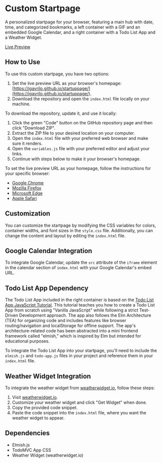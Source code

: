# Custom Startpage

A personalized startpage for your browser, featuring a main hub with date, time, and categorized bookmarks, a left container with a GIF and an embedded Google Calendar, and a right container with a Todo List App and a Weather Widget.

[Live Preview](https://jgavrilo.github.io/startuppage/)

## How to Use

To use this custom startpage, you have two options:

1. Set the live preview URL as your browser's homepage: [https://jgavrilo.github.io/startuppage/](https://jgavrilo.github.io/startuppage/).
2. Download the repository and open the `index.html` file locally on your machine.

To download the repository, update it, and use it locally:

1. Click the green "Code" button on the GitHub repository page and then click "Download ZIP".
2. Extract the ZIP file to your desired location on your computer.
3. Open the `index.html` file with your preferred web browser and make sure it renders.
4. Open the `variables.js` file with your preferred editor and adjust your links.
5. Continue with steps below to make it your browser's homepage.

To set the live preview URL as your homepage, follow the instructions for your specific browser:

- [Google Chrome](https://support.google.com/chrome/answer/95314)
- [Mozilla Firefox](https://support.mozilla.org/en-US/kb/how-to-set-the-home-page)
- [Microsoft Edge](https://support.microsoft.com/en-us/microsoft-edge/change-your-home-page-4da4f121-8a63-4f5d-a7b0-5632f1b5c5ea)
- [Apple Safari](https://support.apple.com/guide/safari/customize-your-start-page-ibrw1020/mac)

## Customization

You can customize the startpage by modifying the CSS variables for colors, container widths, and font sizes in the `style.css` file. Additionally, you can change the content and layout by editing the `index.html` file.

## Google Calendar Integration

To integrate Google Calendar, update the `src` attribute of the `iframe` element in the calendar section of `index.html` with your Google Calendar's embed URL.

## Todo List App Dependency

The Todo List App included in the right container is based on the [Todo List App JavaScript Tutorial](https://github.com/dwyl/javascript-todo-list-tutorial). This tutorial teaches you how to create a Todo List App from scratch using "Vanilla JavaScript" while following a strict Test-Driven Development approach. The app also follows the Elm Architecture (TEA) for organizing code and includes features like browser routing/navigation and localStorage for offline support. The app's architecture-related code has been abstracted into a mini frontend framework called "elmish," which is inspired by Elm but intended for educational purposes.

To integrate the Todo List App into your startpage, you'll need to include the `elmish.js` and `todo-app.js` files in your project and reference them in your `index.html` file.

## Weather Widget Integration

To integrate the weather widget from [weatherwidget.io](https://weatherwidget.io), follow these steps:

1. Visit [weatherwidget.io](https://weatherwidget.io).
2. Customize your weather widget and click "Get Widget" when done.
3. Copy the provided code snippet.
4. Paste the code snippet into the `index.html` file, where you want the weather widget to appear.

## Dependencies

- Elmish.js
- TodoMVC App CSS
- Weather Widget (weatherwidget.io)
